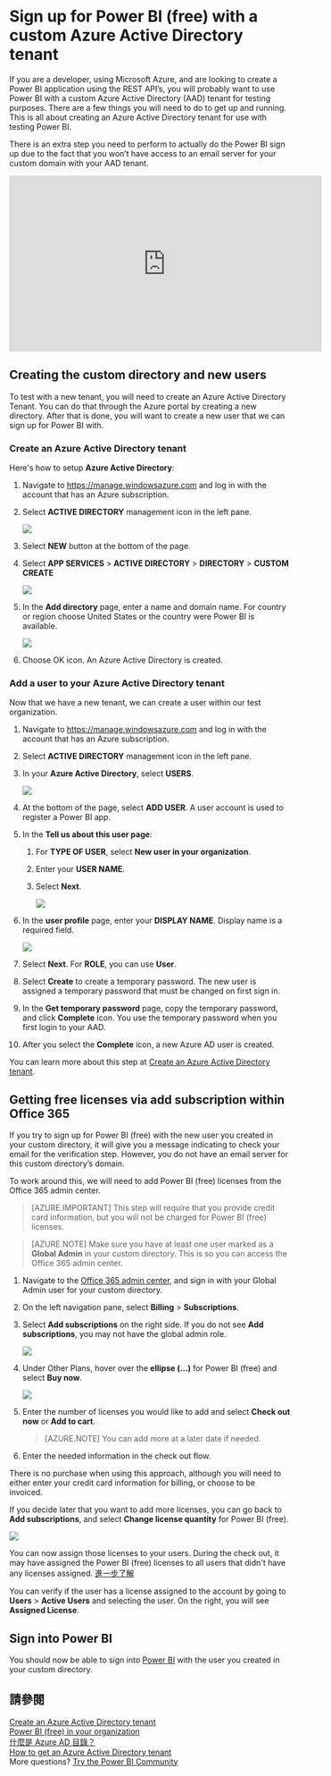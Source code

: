 <properties
pageTitle="Sign up with a custom Azure directory"
description="You may be a developer and looking to test your Power BI application that uses the REST API. Creating a custom directory in your Azure subscription can allow you to try an isolated environment. There are a few things you need to do to get Power BI to work with that custom directory."
services="powerbi"
documentationCenter=""
authors="guyinacube"
manager="erikre"
backup=""
editor=""
tags=""
qualityFocus="monitoring"
qualityDate="8/15/2016"/>

<tags
ms.service="powerbi"
ms.devlang="NA"
ms.topic="article"
ms.tgt_pltfrm="na"
ms.workload="powerbi"
ms.date="10/10/2016"
ms.author="asaxton"/>
# Sign up for Power BI (free) with a custom Azure Active Directory tenant

If you are a developer, using Microsoft Azure, and are looking to create a Power BI application using the REST API’s, you will probably want to use Power BI with a custom Azure Active Directory (AAD) tenant for testing purposes.  There are a few things you will need to do to get up and running. This is all about creating an Azure Active Directory tenant for use with testing Power BI. 

There is an extra step you need to perform to actually do the Power BI sign up due to the fact that you won’t have access to an email server for your custom domain with your AAD tenant.

<iframe width="560" height="315" src="https://www.youtube.com/embed/97IfXEWZMfU?showinfo=0" frameborder="0" allowfullscreen></iframe>

## Creating the custom directory and new users

To test with a new tenant, you will need to create an Azure Active Directory Tenant. You can do that through the Azure portal by creating a new directory. After that is done, you will want to create a new user that we can sign up for Power BI with.

### Create an Azure Active Directory tenant

Here's how to setup <bpt id="p1">**</bpt>Azure Active Directory<ept id="p1">**</ept>:

 1. Navigate to https://manage.windowsazure.com and log in with the account that has an Azure subscription.

 2. Select <bpt id="p1">**</bpt>ACTIVE DIRECTORY<ept id="p1">**</ept> management icon in the left pane.

    ![](media/powerbi-developer-create-an-azure-active-directory-tenant/active-directory.png)

 3. Select <bpt id="p1">**</bpt>NEW<ept id="p1">**</ept> button at the bottom of the page.

 4. Select <bpt id="p1">**</bpt>APP SERVICES<ept id="p1">**</ept><ph id="ph1"> &gt; </ph><bpt id="p2">**</bpt>ACTIVE DIRECTORY<ept id="p2">**</ept><ph id="ph2"> &gt; </ph><bpt id="p3">**</bpt>DIRECTORY<ept id="p3">**</ept><ph id="ph3"> &gt; </ph><bpt id="p4">**</bpt>CUSTOM CREATE<ept id="p4">**</ept>

    ![](media/powerbi-developer-create-an-azure-active-directory-tenant/new-ad.png)

 5. In the <bpt id="p1">**</bpt>Add directory<ept id="p1">**</ept> page, enter a name and domain name. For country or region choose United States or the country were Power BI is available.

    ![](media/powerbi-developer-create-an-azure-active-directory-tenant/add-directory.png)

 6. Choose OK icon. An Azure Active Directory is created.

### Add a user to your Azure Active Directory tenant

Now that we have a new tenant, we can create a user within our test organization.

1. Navigate to https://manage.windowsazure.com and log in with the account that has an Azure subscription.

2. Select <bpt id="p1">**</bpt>ACTIVE DIRECTORY<ept id="p1">**</ept> management icon in the left pane.

3. In your <bpt id="p1">**</bpt>Azure Active Directory<ept id="p1">**</ept>, select <bpt id="p2">**</bpt>USERS<ept id="p2">**</ept>.

    ![](media/powerbi-developer-create-an-azure-active-directory-tenant/add-ad-user.png)

4. At the bottom of the page, select <bpt id="p1">**</bpt>ADD USER<ept id="p1">**</ept>. A user account is used to register a Power BI app.

5. In the <bpt id="p1">**</bpt>Tell us about this user page<ept id="p1">**</ept>:

    1. For <bpt id="p1">**</bpt>TYPE OF USER<ept id="p1">**</ept>, select <bpt id="p2">**</bpt>New user in your organization<ept id="p2">**</ept>.
    2. Enter your <bpt id="p1">**</bpt>USER NAME<ept id="p1">**</ept>.
    3. Select <bpt id="p1">**</bpt>Next<ept id="p1">**</ept>.

        ![](media/powerbi-developer-create-an-azure-active-directory-tenant/add-ad-user2.png)

6. In the <bpt id="p1">**</bpt>user profile<ept id="p1">**</ept> page, enter your <bpt id="p2">**</bpt>DISPLAY NAME<ept id="p2">**</ept>. Display name is a required field.

    ![](media/powerbi-developer-create-an-azure-active-directory-tenant/user-profile.png)

7. Select <bpt id="p1">**</bpt>Next<ept id="p1">**</ept>. For <bpt id="p1">**</bpt>ROLE<ept id="p1">**</ept>, you can use <bpt id="p2">**</bpt>User<ept id="p2">**</ept>.

8. Select <bpt id="p1">**</bpt>Create<ept id="p1">**</ept> to create a temporary password. The new user is assigned a temporary password that must be changed on first sign in.

9. In the <bpt id="p1">**</bpt>Get temporary password<ept id="p1">**</ept> page, copy the temporary password, and click <bpt id="p2">**</bpt>Complete<ept id="p2">**</ept> icon. You use the temporary password when you first login to your AAD.

10. After you select the <bpt id="p1">**</bpt>Complete<ept id="p1">**</ept> icon, a new Azure AD user is created.

 You can learn more about this step at <bpt id="p1">[</bpt>Create an Azure Active Directory tenant<ept id="p1">](powerbi-developer-create-an-azure-active-directory-tenant.md)</ept>.

## Getting free licenses via add subscription within Office 365

If you try to sign up for Power BI (free) with the new user you created in your custom directory, it will give you a message indicating to check your email for the verification step. However, you do not have an email server for this custom directory’s domain. 

To work around this, we will need to add Power BI (free) licenses from the Office 365 admin center.

> [AZURE.IMPORTANT] This step will require that you provide credit card information, but you will not be charged for Power BI (free) licenses.

> [AZURE.NOTE] Make sure you have at least one user marked as a <bpt id="p1">**</bpt>Global Admin<ept id="p1">**</ept> in your custom directory. This is so you can access the Office 365 admin center.

1.  Navigate to the <bpt id="p1">[</bpt>Office 365 admin center<ept id="p1">](https://portal.office.com/admin/default.aspx)</ept>, and sign in with your Global Admin user for your custom directory.

2.  On the left navigation pane, select <bpt id="p1">**</bpt>Billing<ept id="p1">**</ept><ph id="ph1"> &gt; </ph><bpt id="p2">**</bpt>Subscriptions<ept id="p2">**</ept>.

3.  Select <bpt id="p1">**</bpt>Add subscriptions<ept id="p1">**</ept> on the right side. If you do not see <bpt id="p1">**</bpt>Add subscriptions<ept id="p1">**</ept>, you may not have the global admin role.

    ![](media/powerbi-admin-powerbi-free-in-your-organization/o365-add-subscription.png)

4.  Under Other Plans, hover over the <bpt id="p1">**</bpt>ellipse (…)<ept id="p1">**</ept> for Power BI (free) and select <bpt id="p2">**</bpt>Buy now<ept id="p2">**</ept>.

    ![](media/powerbi-admin-powerbi-free-in-your-organization/buy-powerbi-free.png)

5.  Enter the number of licenses you would like to add and select <bpt id="p1">**</bpt>Check out now<ept id="p1">**</ept> or <bpt id="p2">**</bpt>Add to cart<ept id="p2">**</ept>.

    > [AZURE.NOTE] You can add more at a later date if needed.

6.  Enter the needed information in the check out flow.

There is no purchase when using this approach, although you will need to either enter your credit card information for billing, or choose to be invoiced.

If you decide later that you want to add more licenses, you can go back to <bpt id="p1">**</bpt>Add subscriptions<ept id="p1">**</ept>, and select <bpt id="p2">**</bpt>Change license quantity<ept id="p2">**</ept> for Power BI (free).

![](media/powerbi-admin-powerbi-free-in-your-organization/change-license-quantity.png)

You can now assign those licenses to your users. During the check out, it may have assigned the Power BI (free) licenses to all users that didn't have any licenses assigned. [進一步了解](https://support.office.com/article/Assign-or-unassign-licenses-for-Office-365-for-business-997596b5-4173-4627-b915-36abac6786dc)

You can verify if the user has a license assigned to the account by going to <bpt id="p1">**</bpt>Users<ept id="p1">**</ept><ph id="ph1"> &gt; </ph><bpt id="p2">**</bpt>Active Users<ept id="p2">**</ept> and selecting the user. On the right, you will see <bpt id="p1">**</bpt>Assigned License<ept id="p1">**</ept>.

## Sign into Power BI

You should now be able to sign into <bpt id="p1">[</bpt>Power BI<ept id="p1">](https://app.powerbi.com)</ept> with the user you created in your custom directory.

## 請參閱

[Create an Azure Active Directory tenant](powerbi-developer-create-an-azure-active-directory-tenant.md)  
[Power BI (free) in your organization](powerbi-admin-powerbi-free-in-your-organization.md)  
[什麼是 Azure AD 目錄？](https://msdn.microsoft.com/library/azure/jj573650.aspx)  
[How to get an Azure Active Directory tenant](https://azure.microsoft.com/documentation/articles/active-directory-howto-tenant/)  
More questions? [Try the Power BI Community](http://community.powerbi.com/)
